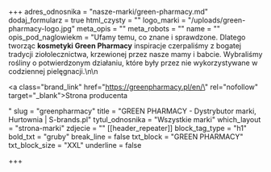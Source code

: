 +++
adres_odnosnika = "nasze-marki/green-pharmacy.md"
dodaj_formularz = true
html_czysty = ""
logo_marki = "/uploads/green-pharmacy-logo.jpg"
meta_opis = ""
meta_robots = ""
name = ""
opis_pod_naglowiekm = "Ufamy temu, co znane i sprawdzone. Dlatego tworząc **kosmetyki Green Pharmacy** inspiracje czerpaliśmy z bogatej tradycji ziołolecznictwa, krzewionej przez nasze mamy i babcie. Wybraliśmy rośliny o potwierdzonym działaniu, które były przez nie wykorzystywane w codziennej pielęgnacji.\n\n    <p><a class=\"brand_link\" href=\"https://greenpharmacy.pl/en/\" rel=\"nofollow\" target=\"_blank\">Strona producenta</a></p>"
slug = "greenpharmacy"
title = "GREEN PHARMACY - Dystrybutor marki, Hurtownia | S-brands.pl"
tytul_odnosnika = "Wszystkie marki"
which_layout = "strona-marki"
zdjecie = ""
[[header_repeater]]
block_tag_type = "h1"
bold_txt = "gruby"
break_line = false
txt_block = "GREEN PHARMACY"
txt_block_size = "XXL"
underline = false

+++
